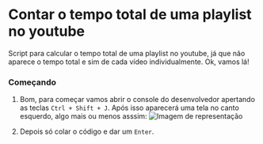 # Contar o tempo total de uma playlist no youtube
Script para calcular o tempo total de uma playlist no youtube, já que não aparece o tempo total e sim de cada vídeo individualmente.
Ok, vamos lá!
### Começando
1. Bom, para começar vamos abrir o console do desenvolvedor apertando as teclas ```Ctrl + Shift + J```.
Após isso aparecerá uma tela no canto esquerdo, algo mais ou menos asssim:
![Imagem de representação](https://i.imgur.com/xUGNAVs.png)

2. Depois só colar o código e dar um ```Enter```.
